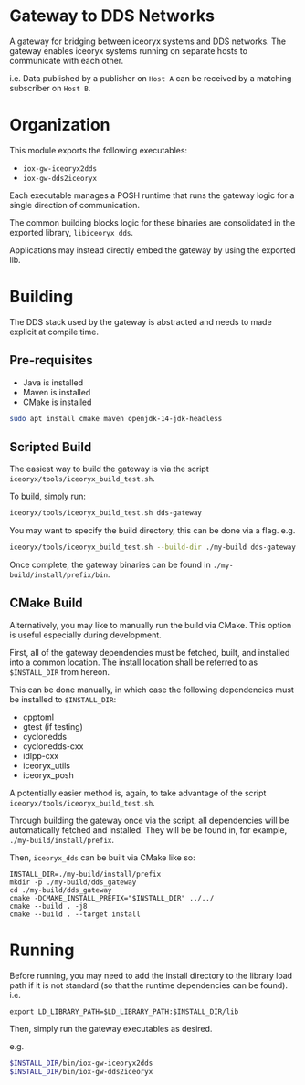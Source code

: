 
# Gateway to DDS Networks
A gateway for bridging between iceoryx systems and DDS networks.
The gateway enables iceoryx systems running on separate hosts to communicate with each other.

i.e. Data published by a publisher on `Host A` can be received by a matching subscriber on `Host B`.

# Organization
This module exports the following executables:
* `iox-gw-iceoryx2dds`
* `iox-gw-dds2iceoryx`

Each executable manages a POSH runtime that runs the gateway logic for a single direction of communication.

The common building blocks logic for these binaries are consolidated in the exported library, `libiceoryx_dds`.

Applications may instead directly embed the gateway by using the exported lib.

# Building
The DDS stack used by the gateway is abstracted and needs to made explicit at compile time. 

## Pre-requisites
* Java is installed
* Maven is installed
* CMake is installed

```bash
sudo apt install cmake maven openjdk-14-jdk-headless
```
## Scripted Build
The easiest way to build the gateway is via the script `iceoryx/tools/iceoryx_build_test.sh`.

To build, simply run:
```bash
iceoryx/tools/iceoryx_build_test.sh dds-gateway
```

You may want to specify the build directory, this can be done via a flag. e.g.
```bash
iceoryx/tools/iceoryx_build_test.sh --build-dir ./my-build dds-gateway
```

Once complete, the gateway binaries can be found in `./my-build/install/prefix/bin`.

## CMake Build
Alternatively, you may like to manually run the build via CMake. This option is useful especially during development.

First, all of the gateway dependencies must be fetched, built, and installed into a common location.  The install location shall be referred to as `$INSTALL_DIR` from hereon.

This can be done manually, in which case the following dependencies must be installed to `$INSTALL_DIR`:
* cpptoml
* gtest (if testing)
* cyclonedds
* cyclonedds-cxx
* idlpp-cxx
* iceoryx_utils
* iceoryx_posh

A potentially easier method is, again, to take advantage of the script `iceoryx/tools/iceoryx_build_test.sh`.

Through building the gateway once via the script, all dependencies will be automatically fetched and installed.
They will be be found in, for example,  `./my-build/install/prefix`.

Then, `iceoryx_dds` can be built via CMake like so:
```
INSTALL_DIR=./my-build/install/prefix
mkdir -p ./my-build/dds_gateway
cd ./my-build/dds_gateway
cmake -DCMAKE_INSTALL_PREFIX="$INSTALL_DIR" ../../
cmake --build . -j8
cmake --build . --target install
```
# Running
Before running, you may need to add the install directory to the library load path if it is not standard (so that the runtime dependencies can be found).
i.e.
```
export LD_LIBRARY_PATH=$LD_LIBRARY_PATH:$INSTALL_DIR/lib
```

Then, simply run the gateway executables as desired.

e.g.
```bash
$INSTALL_DIR/bin/iox-gw-iceoryx2dds
$INSTALL_DIR/bin/iox-gw-dds2iceoryx
```
